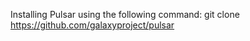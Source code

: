 Installing Pulsar using the following command:
git clone https://github.com/galaxyproject/pulsar  

